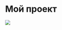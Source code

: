 <h1>Мой проект</h1>
<img src="http://news-salsk.ru/wp-content/uploads/2022/03/902094321681d6f36f4f89af452ea21e.jpg">